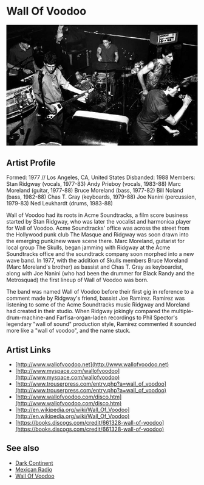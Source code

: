 # Wall Of Voodoo

![](../../assets/artists/Wall_Of_Voodoo.png)

## Artist Profile

Formed: 1977 // Los Angeles, CA, United States 
Disbanded: 1988 
Members:
Stan Ridgway (vocals, 1977-83)
Andy Prieboy (vocals, 1983-88)
Marc Moreland (guitar, 1977-88)
Bruce Moreland (bass, 1977-82)
Bill Noland (bass, 1982-88)
Chas T. Gray (keyboards, 1979-88)
Joe Nanini (percussion, 1979-83)
Ned Leukhardt (drums, 1983-88) 

Wall of Voodoo had its roots in Acme Soundtracks, a film score business started by Stan Ridgway, who was later the vocalist and harmonica player for Wall of Voodoo. Acme Soundtracks' office was across the street from the Hollywood punk club The Masque and Ridgway was soon drawn into the emerging punk/new wave scene there. Marc Moreland, guitarist for local group The Skulls, began jamming with Ridgway at the Acme Soundtracks office and the soundtrack company soon morphed into a new wave band. In 1977, with the addition of Skulls members Bruce Moreland (Marc Moreland's brother) as bassist and Chas T. Gray as keyboardist, along with Joe Nanini (who had been the drummer for Black Randy and the Metrosquad) the first lineup of Wall of Voodoo was born.

The band was named Wall of Voodoo before their first gig in reference to a comment made by Ridgway's friend, bassist Joe Ramirez. Ramirez was listening to some of the Acme Soundtracks music Ridgway and Moreland had created in their studio. When Ridgway jokingly compared the multiple-drum-machine-and Farfisa-organ-laden recordings to Phil Spector's legendary "wall of sound" production style, Ramirez commented it sounded more like a "wall of voodoo", and the name stuck.

## Artist Links

- [http://www.wallofvoodoo.net](http://www.wallofvoodoo.net)
- [http://www.myspace.com/wallofvoodoo](http://www.myspace.com/wallofvoodoo)
- [http://www.trouserpress.com/entry.php?a=wall_of_voodoo](http://www.trouserpress.com/entry.php?a=wall_of_voodoo)
- [http://www.wallofvoodoo.com/disco.htm](http://www.wallofvoodoo.com/disco.htm)
- [http://en.wikipedia.org/wiki/Wall_Of_Voodoo](http://en.wikipedia.org/wiki/Wall_Of_Voodoo)
- [https://books.discogs.com/credit/661328-wall-of-voodoo](https://books.discogs.com/credit/661328-wall-of-voodoo)


## See also

- [Dark Continent](Dark_Continent.md)
- [Mexican Radio](Mexican_Radio.md)
- [Wall Of Voodoo](Wall_Of_Voodoo.md)
